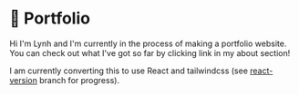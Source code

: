 # :pencil: Portfolio

Hi I'm Lynh and I'm currently in the process of making a portfolio website. You can check out what I've got so far by clicking link in my about section!

I am currently converting this to use React and tailwindcss (see [react-version](https://github.com/LynhTran/LynhTran.github.io/tree/react-version)  branch for progress).
